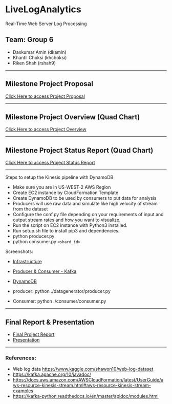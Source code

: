 # LiveLogAnalytics
Real-Time Web Server Log Processing    

## Team: Group 6  
- Daxkumar Amin (dkamin)  
- Khantil Choksi (khchoksi)  
- Riken Shah (rshah9)  


----------------------------------------------------------------------------------  


## Milestone Project Proposal  
[Click Here to access Project Proposal](./Project_Reports/Group_6_DIC_Project_Proposal.pdf)  


----------------------------------------------------------------------------------  

## Milestone Project Overview (Quad Chart)  
[Click Here to access Project Overview](./Project_Reports/Project_Overview.pdf)    


----------------------------------------------------------------------------------  

## Milestone Project Status Report (Quad Chart)  
[Click Here to access Project Status Report](./Project_Reports/Project_Status_Report.pdf) 

---------------------------------------------------------------------

Steps to setup the Kinesis pipeline with DynamoDB  
- Make sure you are in US-WEST-2 AWS Region  
- Create EC2 instance by CloudFormation Template  
- Create DynamoDB to be used by consumers to put data for analysis  
- Producers will use raw data and simulate like high velocity of stream from the dataset  
- Configure the conf.py file depending on your requirements of input and output stream rates and how you want to visualize.  
- Run the script on EC2 instance with Python3 installed.
- Run setup.sh file to install pip3 and dependencies.  
- python producer.py  
- python consumer.py `<shard_id>`

Screenshots:  
- [Infrastructure](./Screenshot/Screenshot4.png)
- [Producer & Consumer - Kafka](./Screenshot/Screenshot2.png)
- [DynamoDB](./Screenshot/Screenshot1.png)

- producer: python ./datagenerator/producer.py
- Consumer: python ./consumer/consumer.py

----------------------------------------------------------------------------------

## Final Report & Presentation
- [Final Project Report](./Project_Reports/Group_6_Final_Report.pdf)
- [Presentation](./Project_Reports/Group_6_Final_Presentation.pptx)


----------------------------
### References:   
- Web log data https://www.kaggle.com/shawon10/web-log-dataset
- https://kafka.apache.org/10/javadoc/  
- https://docs.aws.amazon.com/AWSCloudFormation/latest/UserGuide/aws-resource-kinesis-stream.html#aws-resource-kinesis-stream-examples  
- https://kafka-python.readthedocs.io/en/master/apidoc/modules.html    
